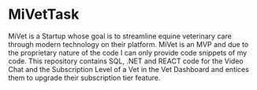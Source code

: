 # MiVetTask

MiVet is a Startup whose goal is to streamline equine veterinary care through modern technology on their platform.
MiVet is an MVP and due to the proprietary nature of the code I can only provide code snippets of my code. This repository contains SQL, .NET and REACT code for the Video Chat and the Subscription Level of a Vet in the Vet Dashboard and entices them to upgrade their subscription tier feature.
